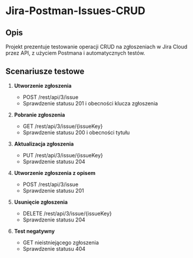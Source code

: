 # Jira-Postman-Issues-CRUD

## Opis
Projekt prezentuje testowanie operacji CRUD na zgłoszeniach w Jira Cloud przez API, z użyciem Postmana i automatycznych testów.

## Scenariusze testowe

1. **Utworzenie zgłoszenia**
   - POST /rest/api/3/issue
   - Sprawdzenie statusu 201 i obecności klucza zgłoszenia

2. **Pobranie zgłoszenia**
   - GET /rest/api/3/issue/{issueKey}
   - Sprawdzenie statusu 200 i obecności tytułu

3. **Aktualizacja zgłoszenia**
   - PUT /rest/api/3/issue/{issueKey}
   - Sprawdzenie statusu 204

4. **Utworzenie zgłoszenia z opisem**
   - POST /rest/api/3/issue
   - Sprawdzenie statusu 201

5. **Usunięcie zgłoszenia**
   - DELETE /rest/api/3/issue/{issueKey}
   - Sprawdzenie statusu 204

6. **Test negatywny**
   - GET nieistniejącego zgłoszenia
   - Sprawdzenie statusu 404


